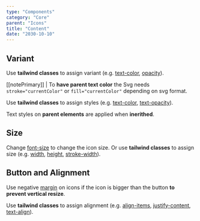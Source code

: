 ```yaml
---
type: "Components"
category: "Core"
parent: "Icons"
title: "Content"
date: "2030-10-10"
---
```


## Variant

Use **tailwind classes** to assign variant (e.g. [text-color](https://tailwindcss.com/docs/text-color), [opacity](https://tailwindcss.com/docs/opacity)).

[[notePrimary]]
| To **have parent text color** the Svg needs `stroke="currentColor"` or `fill="currentColor"` depending on svg format.

<demo>
  <demovanilla src="vanilla/components/core/icons/variant">
  </demovanilla>
</demo>

Use **tailwind classes** to assign styles (e.g. [text-color](https://tailwindcss.com/docs/text-color), [text-opacity](https://tailwindcss.com/docs/text-opacity)).

Text styles on **parent elements** are applied when **inerithed**.

<demo>
  <demovanilla src="vanilla/components/core/icons/variant-inverse">
  </demovanilla>
</demo>

## Size

Change [font-size](https://tailwindcss.com/docs/font-size) to change the icon size. Or use **tailwind classes** to assign size (e.g. [width](https://tailwindcss.com/docs/width), [height](https://tailwindcss.com/docs/height), [stroke-width](https://tailwindcss.com/docs/stroke-width)).

<demo>
  <demovanilla src="vanilla/components/core/icons/size">
  </demovanilla>
</demo>

## Button and Alignment

Use negative [margin](https://tailwindcss.com/docs/margin) on icons if the icon is bigger than the button **to prevent vertical resize**.

<demo>
  <demovanilla src="vanilla/components/core/icons/button">
  </demovanilla>
</demo>

Use **tailwind classes** to assign alignment (e.g. [align-items](https://tailwindcss.com/docs/align-items), [justify-content](https://tailwindcss.com/docs/justify-content), [text-align](https://tailwindcss.com/docs/text-align)).

<demo>
  <demovanilla src="vanilla/components/core/icons/alignment">
  </demovanilla>
</demo>
